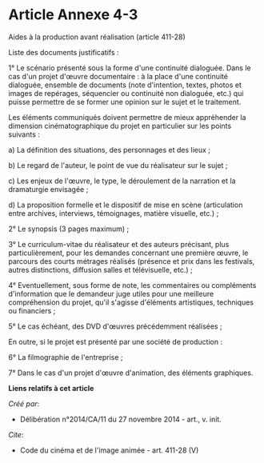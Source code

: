 # Article Annexe 4-3

Aides à la production avant réalisation (article 411-28) 

Liste des documents justificatifs : 

1° Le scénario présenté sous la forme d'une continuité dialoguée. Dans le cas d'un projet d'œuvre documentaire : à la place
d'une continuité dialoguée, ensemble de documents (note d'intention, textes, photos et images de repérages, séquencier ou
continuité non dialoguée, etc.) qui puisse permettre de se former une opinion sur le sujet et le traitement. 

Les éléments communiqués doivent permettre de mieux appréhender la dimension cinématographique du projet en particulier sur
les points suivants : 

a) La définition des situations, des personnages et des lieux ; 

b) Le regard de l'auteur, le point de vue du réalisateur sur le sujet ; 

c) Les enjeux de l'œuvre, le type, le déroulement de la narration et la dramaturgie envisagée ; 

d) La proposition formelle et le dispositif de mise en scène (articulation entre archives, interviews, témoignages, matière
visuelle, etc.) ; 

2° Le synopsis (3 pages maximum) ; 

3° Le curriculum-vitae du réalisateur et des auteurs précisant, plus particulièrement, pour les demandes concernant une
première œuvre, le parcours des courts métrages réalisés (présence et prix dans les festivals, autres distinctions, diffusion
salles et télévisuelle, etc.) ; 

4° Eventuellement, sous forme de note, les commentaires ou compléments d'information que le demandeur juge utiles pour une
meilleure compréhension du projet, qu'il s'agisse d'éléments artistiques, techniques ou financiers ; 

5° Le cas échéant, des DVD d'œuvres précédemment réalisées ; 

En outre, si le projet est présenté par une société de production : 

6° La filmographie de l'entreprise ; 

7° Dans le cas d'un projet d'œuvre d'animation, des éléments graphiques.

**Liens relatifs à cet article**

_Créé par_:

  - Délibération n°2014/CA/11 du 27 novembre 2014 - art., v. init.

_Cite_:

  - Code du cinéma et de l'image animée - art. 411-28 (V)
